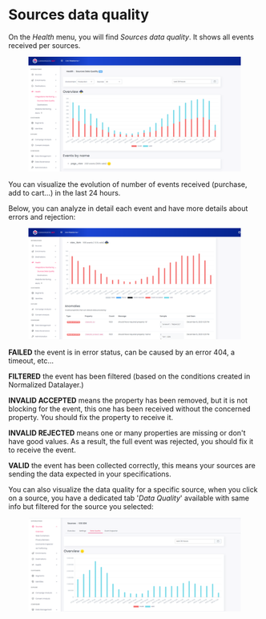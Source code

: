 # Sources data quality

On the _Health_ menu, you will find _Sources data quality_. It shows all events received per sources.

<figure><img src="../../.gitbook/assets/image (440).png" alt=""><figcaption></figcaption></figure>

You can visualize the evolution of number of events received (purchase, add to cart...) in the last 24 hours.

Below, you can analyze in detail each event and have more details about errors and rejection:

<figure><img src="../../.gitbook/assets/image (441).png" alt=""><figcaption></figcaption></figure>

**FAILED** the event is in error status, can be caused by an error 404, a timeout, etc...

**FILTERED** the event has been filtered (based on the conditions created in Normalized Datalayer.)

**INVALID ACCEPTED** means the property has been removed, but it is not blocking for the event, this one has been received without the concerned property. You should fix the property to receive it.

**INVALID REJECTED** means one or many properties are missing or don't have good values. As a result, the full event was rejected, you should fix it to receive the event.

**VALID** the event has been collected correctly, this means your sources are sending the data expected in your specifications.



You can also visualize the data quality for a specific source, when you click on a source, you have a dedicated tab '_Data Quality_' available with same info but filtered for the source you selected:

<figure><img src="../../.gitbook/assets/image (442).png" alt=""><figcaption></figcaption></figure>
